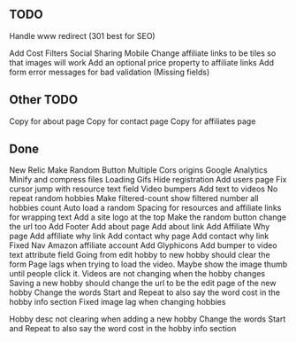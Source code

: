 ## TODO


Handle www redirect (301 best for SEO)

Add Cost Filters
Social Sharing
Mobile
Change affiliate links to be tiles so that images will work
Add an optional price property to affiliate links
Add form error messages for bad validation (Missing fields)


## Other TODO
Copy for about page
Copy for contact page
Copy for affiliates page


## Done
New Relic
Make Random Button
Multiple Cors origins
Google Analytics
Minify and compress files
Loading Gifs
Hide registration
Add users page
Fix cursor jump with resource text field
Video bumpers
Add text to videos
No repeat random hobbies
Make filtered-count show filtered number all hobbies count
Auto load a random
Spacing for resources and affiliate links for wrapping text
Add a site logo at the top
Make the random button change the url too
Add Footer
Add about page
Add about link
Add Affiliate Why page
Add affiliate why link
Add contact why page
Add contact why link
Fixed Nav
Amazon affiliate account
Add Glyphicons
Add bumper to video text attribute field
Going from edit hobby to new hobby should clear the form
Page lags when trying to load the video. Maybe show the image thumb until people click it.
Videos are not changing when the hobby changes
Saving a new hobby should change the url to be the edit page of the new hobby
Change the words Start and Repeat to also say the word cost in the hobby info section
Fixed image lag when changing hobbies

Hobby desc not clearing when adding a new hobby
Change the words Start and Repeat to also say the word cost in the hobby info section
